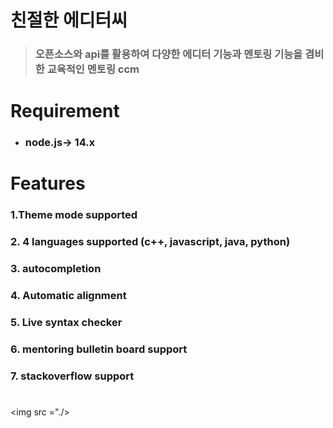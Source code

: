 # 친절한 에디터씨 
>### 오픈소스와 api를 활용하여 다양한 에디터 기능과 멘토링 기능을 겸비한 교육적인 멘토링 ccm ###

# Requirement 
+ ### node.js-> 14.x

# Features
### 1.Theme mode supported
### 2. 4 languages supported (c++, javascript, java, python)
### 3. autocompletion
### 4. Automatic alignment
### 5. Live syntax checker 
### 6. mentoring bulletin board support
### 7. stackoverflow support

# 

<img src ="./>